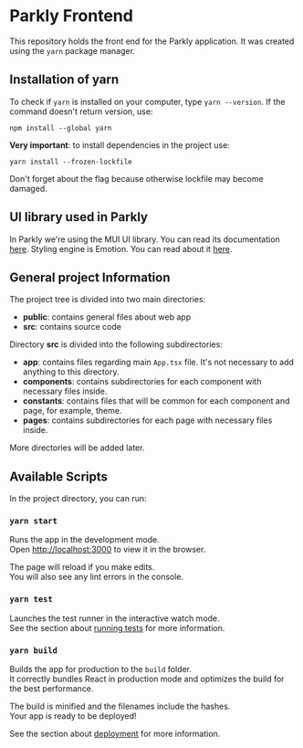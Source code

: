 # Parkly Frontend

This repository holds the front end for the Parkly application. It was created using the `yarn` package manager.

## Installation of yarn

To check if `yarn` is installed on your computer, type `yarn --version`. If the command doesn't return version, use:

`npm install --global yarn`

**Very important**: to install dependencies in the project use:

`yarn install --frozen-lockfile`

Don't forget about the flag because otherwise lockfile may become damaged.

## UI library used in Parkly

In Parkly we're using the MUI UI library. You can read its documentation [here](https://mui.com). Styling engine is
Emotion. You can read about it [here](https://emotion.sh/docs/introduction).

## General project Information

The project tree is divided into two main directories:

- **public**: contains general files about web app
- **src**: contains source code

Directory **src** is divided into the following subdirectories:

- **app**: contains files regarding main `App.tsx` file. It's not necessary to add anything to this directory.
- **components**: contains subdirectories for each component with necessary files inside.
- **constants**: contains files that will be common for each component and page, for example, theme.
- **pages**: contains subdirectories for each page with necessary files inside.

More directories will be added later.

## Available Scripts

In the project directory, you can run:

### `yarn start`

Runs the app in the development mode.\
Open [http://localhost:3000](http://localhost:3000) to view it in the browser.

The page will reload if you make edits.\
You will also see any lint errors in the console.

### `yarn test`

Launches the test runner in the interactive watch mode.\
See the section about [running tests](https://facebook.github.io/create-react-app/docs/running-tests) for more information.

### `yarn build`

Builds the app for production to the `build` folder.\
It correctly bundles React in production mode and optimizes the build for the best performance.

The build is minified and the filenames include the hashes.\
Your app is ready to be deployed!

See the section about [deployment](https://facebook.github.io/create-react-app/docs/deployment) for more information.
